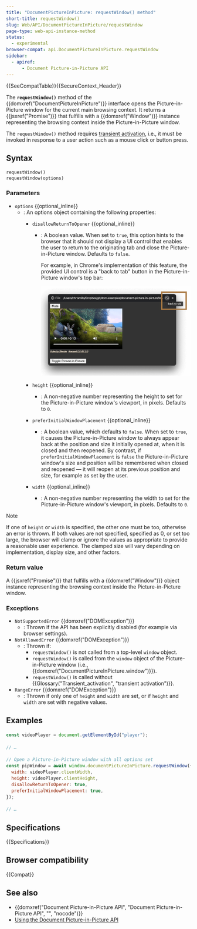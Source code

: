 ```yaml
---
title: "DocumentPictureInPicture: requestWindow() method"
short-title: requestWindow()
slug: Web/API/DocumentPictureInPicture/requestWindow
page-type: web-api-instance-method
status:
  - experimental
browser-compat: api.DocumentPictureInPicture.requestWindow
sidebar:
  - apiref:
      - Document Picture-in-Picture API
---
```


{{SeeCompatTable}}{{SecureContext_Header}}

The **`requestWindow()`** method of the
{{domxref("DocumentPictureInPicture")}} interface opens the Picture-in-Picture window for the current main browsing context. It returns a {{jsxref("Promise")}} that fulfills with a {{domxref("Window")}} instance representing the browsing context inside the Picture-in-Picture window.

The `requestWindow()` method requires [transient activation](/en-US/docs/Glossary/Transient_activation), i.e., it must be invoked in response to a user action such as a mouse click or button press.

## Syntax

```js-nolint
requestWindow()
requestWindow(options)
```

### Parameters

- `options` {{optional_inline}}
  - : An options object containing the following properties:
    - `disallowReturnToOpener` {{optional_inline}}
      - : A boolean value. When set to `true`, this option hints to the browser that it should not display a UI control that enables the user to return to the originating tab and close the Picture-in-Picture window. Defaults to `false`.

        For example, in Chrome's implementation of this feature, the provided UI control is a "back to tab" button in the Picture-in-Picture window's top bar:

        ![browser window containing an embedded video player and multiple control buttons, with a back to tab button in the top bar, highlighted with a red box](back-to-tab-button.png)

    - `height` {{optional_inline}}
      - : A non-negative number representing the height to set for the Picture-in-Picture window's viewport, in pixels. Defaults to `0`.
    - `preferInitialWindowPlacement` {{optional_inline}}
      - : A boolean value, which defaults to `false`. When set to `true`, it causes the Picture-in-Picture window to always appear back at the position and size it initially opened at, when it is closed and then reopened. By contrast, if `preferInitialWindowPlacement` is `false` the Picture-in-Picture window's size and position will be remembered when closed and reopened — it will reopen at its previous position and size, for example as set by the user.

    - `width` {{optional_inline}}
      - : A non-negative number representing the width to set for the Picture-in-Picture window's viewport, in pixels. Defaults to `0`.

> [!NOTE]
> If one of `height` or `width` is specified, the other one must be too, otherwise an error is thrown. If both values are not specified, specified as 0, or set too large, the browser will clamp or ignore the values as appropriate to provide a reasonable user experience. The clamped size will vary depending on implementation, display size, and other factors.

### Return value

A {{jsxref("Promise")}} that fulfills with a {{domxref("Window")}} object instance representing the browsing context inside the Picture-in-Picture window.

### Exceptions

- `NotSupportedError` {{domxref("DOMException")}}
  - : Thrown if the API has been explicitly disabled (for example via browser settings).
- `NotAllowedError` {{domxref("DOMException")}}
  - : Thrown if:
    - `requestWindow()` is not called from a top-level `window` object.
    - `requestWindow()` is called from the `window` object of the Picture-in-Picture window (i.e., {{domxref("DocumentPictureInPicture.window")}}).
    - `requestWindow()` is called without {{Glossary("Transient_activation", "transient activation")}}.
- `RangeError` {{domxref("DOMException")}}
  - : Thrown if only one of `height` and `width` are set, or if `height` and `width` are set with negative values.

## Examples

```js
const videoPlayer = document.getElementById("player");

// …

// Open a Picture-in-Picture window with all options set
const pipWindow = await window.documentPictureInPicture.requestWindow({
  width: videoPlayer.clientWidth,
  height: videoPlayer.clientHeight,
  disallowReturnToOpener: true,
  preferInitialWindowPlacement: true,
});

// …
```

## Specifications

{{Specifications}}

## Browser compatibility

{{Compat}}

## See also

- {{domxref("Document Picture-in-Picture API", "Document Picture-in-Picture API", "", "nocode")}}
- [Using the Document Picture-in-Picture API](/en-US/docs/Web/API/Document_Picture-in-Picture_API/Using)
